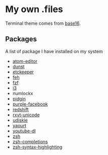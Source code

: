 # My own .files

Terminal theme comes from [base16](https://github.com/quarthex/base16-builder).

## Packages

A list of package I have installed on my system

* [atom-editor](https://github.com/atom/atom)
* [dunst](http://www.knopwob.org/dunst/)
* [etckeeper](http://etckeeper.branchable.com/)
* [feh](http://www.knopwob.org/dunst/)
* [fzf](https://github.com/junegunn/fzf)
* [i3](http://i3wm.org/)
* numlockx
* [pidgin](http://pidgin.im/)
* [purple-facebook](https://github.com/jgeboski/purple-facebook)
* [redshift](http://jonls.dk/redshift/)
* [rxvt-unicode](http://software.schmorp.de/pkg/rxvt-unicode.html)
* [udiskie](https://pypi.python.org/pypi/udiskie)
* [yaourt](https://github.com/archlinuxfr/yaourt)
* [youtube-dl](http://rg3.github.io/youtube-dl/)
* [zsh](http://www.zsh.org/)
* [zsh-completions](https://github.com/zsh-users/zsh-completions)
* [zsh-syntax-highlighting](https://github.com/zsh-users/zsh-syntax-highlighting)

